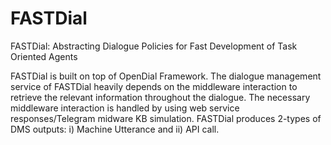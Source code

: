 # FASTDial
FASTDial: Abstracting Dialogue Policies for Fast Development of Task Oriented Agents

FASTDial is built on top of OpenDial Framework. The dialogue management service of FASTDial heavily 
depends on the middleware interaction to retrieve the relevant information throughout the dialogue. 
The necessary middleware interaction is handled by using web service responses/Telegram midware KB simulation.
FASTDial produces 2-types of DMS outputs: i) Machine Utterance and ii) API call. 